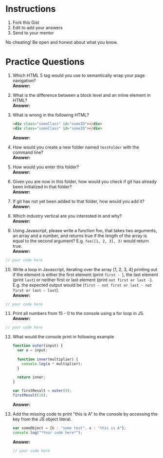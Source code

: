 # Instructions

1. Fork this Gist
2. Edit to add your answers
3. Send to your mentor

No cheating! Be open and honest about what you know.

# Practice Questions

1. Which HTML 5 tag would you use to semantically wrap your page navigation?  
  **Answer:** 

2. What is the difference between a block level and an inline element in HTML?  
  **Answer:** 

3. What is wrong in the following HTML?
    ```html
    <div class="someClass" id="someID"></div>
    <div class="someClass" id="someID"></div>
    ```
    **Answer:** 

4. How would you create a new folder named `testFolder` with the command line?  
  **Answer:** 

5. How would you enter this folder?  
  **Answer:** 

6. Given you are now in this folder, how would you check if git has already been initialized in that folder?  
  **Answer:** 

7. If git has not yet been added to that folder, how would you add it?  
   **Answer:** 

8. Which industry vertical are you interested in and why?  
   **Answer:** 

9. Using Javascript, please write a function foo, that takes two arguments, an array and a number, and returns true if the length of the array is equal to the second argument? E.g. `foo([1, 2, 3], 3)` would return true.  
  **Answer:**  
  ```javascript
  // your code here
  ```

10. Write a loop in Javascript, iterating over the array [1, 2, 3, 4] printing out if the element is either the first element (print `first - `), the last element (print `last`) or neither first or last element (print `not first or last -`). E.g. the expected output would be (`first - not first or last - not first or last - last`).  
  **Answer:**  
  ```javascript
  // your code here
  ```

11. Print all numbers from 15 - 0 to the console using a for loop in JS.  
  **Answer:**  
  ```javascript
  // your code here
  ```

12. What would the console print in following example
    ```javascript
    function outer(input) {
      var a = input;
      
      function inner(multiplier) {
        console.log(a * multiplier);
      }
      
      return inner;
    }
    
    var firstResult = outer(9);
    firstResult(10);
    ```
  
    **Answer:** 

13. Add the missing code to print "this is A" to the console by accessing the key from the JS object literal.
    ```javascript
    var someObject = {b : "some test", a : "this is A"};
    console.log("*Your code here*");
    ```
    
    **Answer:**  
    ```javascript
    // your code here
    ```
